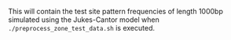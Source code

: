 This will contain the test site pattern frequencies of length 1000bp simulated using the Jukes-Cantor model when 
```./preprocess_zone_test_data.sh```
is executed.
